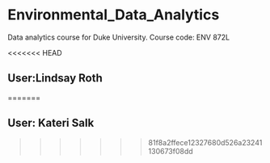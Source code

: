 # Environmental_Data_Analytics
Data analytics course for Duke University. Course code: ENV 872L

<<<<<<< HEAD
## User:Lindsay Roth
=======
## User: Kateri Salk
>>>>>>> 81f8a2ffece12327680d526a23241130673f08dd
